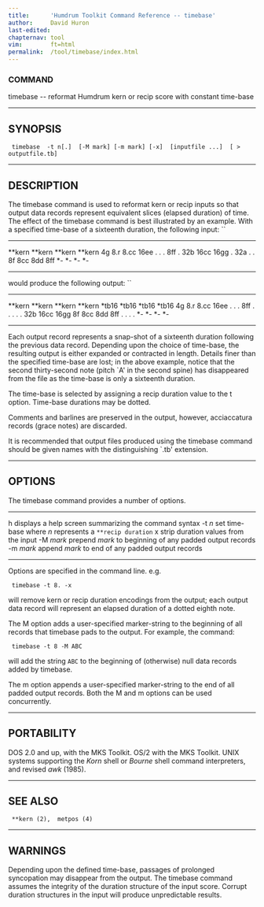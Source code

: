 ```yaml
---
title:		'Humdrum Toolkit Command Reference -- timebase'
author:		David Huron
last-edited:
chapternav:	tool
vim:		ft=html
permalink:	/tool/timebase/index.html
---
```


### COMMAND

<span class="tool">timebase</span> -- reformat Humdrum <span class="rep">kern</span> or <span class="rep">recip</span> score with
constant time-base

------------------------------------------------------------------------

## SYNOPSIS ##

` timebase  -t n[.]  [-M mark] [-m mark] [-x]  [inputfile ...]  [ > outputfile.tb]`

------------------------------------------------------------------------

## DESCRIPTION ##

The <span class="tool">timebase</span> command is used to reformat <span class="rep">kern</span> or <span class="rep">recip</span>
inputs so that output data records represent equivalent slices (elapsed
duration) of time. The effect of the <span class="tool">timebase</span> command is best
illustrated by an example. With a specified time-base of a sixteenth
duration, the following input: ``

---------- ---------- ---------- ----------
\*\*kern   \*\*kern   \*\*kern   \*\*kern
4g         8.r        8.cc       16ee
.          .          .          8ff
.          32b        16cc       16gg
.          32a        .          .
8f         8cc        8dd        8ff
\*-        \*-        \*-        \*-
---------- ---------- ---------- ----------

would produce the following output: ``

---------- ---------- ---------- ----------
\*\*kern   \*\*kern   \*\*kern   \*\*kern
\*tb16     \*tb16     \*tb16     \*tb16
4g         8.r        8.cc       16ee
.          .          .          8ff
.          .          .          .
.          32b        16cc       16gg
8f         8cc        8dd        8ff
.          .          .          .
\*-        \*-        \*-        \*-
---------- ---------- ---------- ----------

Each output record represents a snap-shot of a sixteenth duration
following the previous data record. Depending upon the choice of
time-base, the resulting output is either expanded or contracted in
length. Details finer than the specified time-base are lost; in the
above example, notice that the second thirty-second note (pitch \`A\' in
the second spine) has disappeared from the file as the time-base is only
a sixteenth duration.

The time-base is selected by assigning a <span class="rep">recip</span> duration value to the
<span class="option">t</span> option. Time-base durations may be dotted.

Comments and barlines are preserved in the output, however, acciaccatura
records (grace notes) are discarded.

It is recommended that output files produced using the <span class="tool">timebase</span>
command should be given names with the distinguishing \`.tb\' extension.

------------------------------------------------------------------------

## OPTIONS ##

The <span class="tool">timebase</span> command provides a number of options.

----------- ----------------------------------------------------------
<span class="option">h</span>      displays a help screen summarizing the command syntax
-t *n*      set time-base where *n* represents a `**recip duration`
<span class="option">x</span>      strip duration values from the input
-M *mark*   prepend *mark* to beginning of any padded output records
-m *mark*   append *mark* to end of any padded output records
----------- ----------------------------------------------------------

Options are specified in the command line. e.g.

` timebase -t 8. -x`

will remove <span class="rep">kern</span> or <span class="rep">recip</span> duration encodings from the output;
each output data record will represent an elapsed duration of a dotted
eighth note.

The <span class="option">M</span> option adds a user-specified marker-string to the beginning
of all records that <span class="tool">timebase</span> pads to the output. For example, the
command:

` timebase -t 8 -M ABC`

will add the string `ABC` to the beginning of (otherwise) null data
records added by <span class="tool">timebase</span>.

The <span class="option">m</span> option appends a user-specified marker-string to the end of
all padded output records. Both the <span class="option">M</span> and <span class="option">m</span> options can be
used concurrently.

------------------------------------------------------------------------

## PORTABILITY ##

DOS 2.0 and up, with the MKS Toolkit. OS/2 with the MKS Toolkit. UNIX
systems supporting the *Korn* shell or *Bourne* shell command
interpreters, and revised *awk* (1985).

------------------------------------------------------------------------

## SEE ALSO ##

` **kern (2),  metpos (4)`

------------------------------------------------------------------------

## WARNINGS ##

Depending upon the defined time-base, passages of prolonged syncopation
may disappear from the output. The <span class="tool">timebase</span> command assumes the
integrity of the duration structure of the input score. Corrupt duration
structures in the input will produce unpredictable results.




